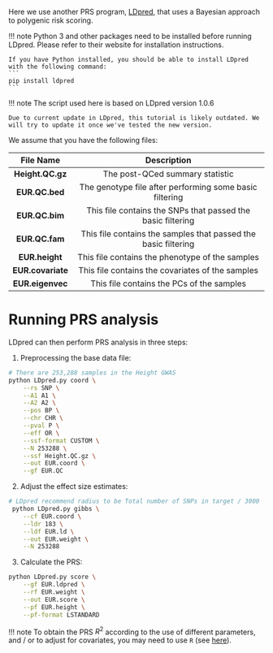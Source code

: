 Here we use another PRS program, [LDpred](https://github.com/bvilhjal/ldpred), that uses a Bayesian approach to polygenic risk scoring.

!!! note
    Python 3 and other packages need to be installed before running LDpred. 
    Please refer to their website for installation instructions.
    
    If you have Python installed, you should be able to install LDpred with the following command:
    ```
    pip install ldpred
    ```

!!! note
    The script used here is based on LDpred version 1.0.6

    Due to current update in LDpred, this tutorial is likely outdated. We will try to update it once we've tested the new version.

We assume that you have the following files:

|File Name | Description|
|:-:|:-:|
|**Height.QC.gz**| The post-QCed summary statistic |
|**EUR.QC.bed**| The genotype file after performing some basic filtering |
|**EUR.QC.bim**| This file contains the SNPs that passed the basic filtering |
|**EUR.QC.fam**| This file contains the samples that passed the basic filtering |
|**EUR.height**| This file contains the phenotype of the samples |
|**EUR.covariate**| This file contains the covariates of the samples |
|**EUR.eigenvec**| This file contains the PCs of the samples |


# Running PRS analysis
LDpred can then perform PRS analysis in three steps:

1. Preprocessing the base data file:
```bash
# There are 253,288 samples in the Height GWAS
python LDpred.py coord \
    --rs SNP \
    --A1 A1 \
    --A2 A2 \
    --pos BP \
    --chr CHR \
    --pval P \
    --eff OR \
    --ssf-format CUSTOM \
    --N 253288 \
    --ssf Height.QC.gz \
    --out EUR.coord \
    --gf EUR.QC
```

2. Adjust the effect size estimates:
``` bash
# LDpred recommend radius to be Total number of SNPs in target / 3000
 python LDpred.py gibbs \
    --cf EUR.coord \
    --ldr 183 \
    --ldf EUR.ld \
    --out EUR.weight \
    --N 253288
```

3. Calculate the PRS:
```bash 
python LDpred.py score \
    --gf EUR.ldpred \
    --rf EUR.weight \
    --out EUR.score \
    --pf EUR.height \
    --pf-format LSTANDARD 
```

!!! note
    To obtain the PRS $R^2$ according to the use of different parameters, and / or 
    to adjust for covariates, you may need to use `R` (see [here](https://github.com/bvilhjal/ldpred/wiki/Q-and-A#im-having-trouble-with-covariates-can-you-help-me)).
